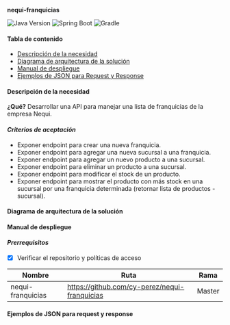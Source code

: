 **nequi-franquicias**

![Java Version](https://img.shields.io/badge/Java-17(LTS)-red?logo=java)
![Spring Boot](https://img.shields.io/badge/Spring&nbsp;Boot-3.3.4-success?logo=springboot)
![Gradle](https://img.shields.io/badge/Gradle-8.10.2-success?logo=Gradle)

#### Tabla de contenido

- [Descripción de la necesidad](#descripción-de-la-necesidad)
- [Diagrama de arquitectura de la solución](#diagrama-de-arquitectura-de-la-solución)
- [Manual de despliegue](#manual-de-despliegue)
- [Ejemplos de JSON para Request y Response](#ejemplos-de-json-para-request-y-response)

#### Descripción de la necesidad

**¿Qué?** Desarrollar una API para manejar una lista de franquicias de la empresa Nequi.</br>

#### *Criterios de aceptación*

- Exponer endpoint para crear una nueva franquicia.
- Exponer endpoint para agregar una nueva sucursal a una franquicia.
- Exponer endpoint para agregar un nuevo producto a una sucursal.
- Exponer endpoint para eliminar un producto a una sucursal.
- Exponer endpoint para modificar el stock de un producto.
- Exponer endpoint para mostrar el producto con más stock en una sucursal por una franquicia determinada (retornar lista de productos - sucursal).

#### Diagrama de arquitectura de la solución

#### Manual de despliegue

#### *Prerrequisitos*

- [x] Verificar el repositorio y políticas de acceso

| Nombre            | Ruta                                            | Rama   |
|-------------------|-------------------------------------------------|--------|
| nequi-franquicias | <https://github.com/cy-perez/nequi-franquicias> | Master |

#### Ejemplos de JSON para request y response